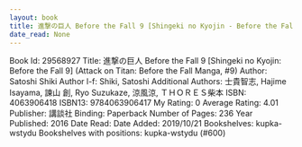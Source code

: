 ```yaml
---
layout: book
title: 進撃の巨人 Before the Fall 9 [Shingeki no Kyojin - Before the Fall 9] (Attack on Titan - Before the Fall Manga,  no. 9)
date_read: None
---
```


Book Id: 29568927
Title: 進撃の巨人 Before the Fall 9 [Shingeki no Kyojin: Before the Fall 9] (Attack on Titan: Before the Fall Manga, #9)
Author: Satoshi Shiki
Author l-f: Shiki, Satoshi
Additional Authors: 士貴智志, Hajime Isayama, 諫山 創, Ryo Suzukaze, 涼風涼, ＴＨＯＲＥＳ柴本
ISBN: 4063906418
ISBN13: 9784063906417
My Rating: 0
Average Rating: 4.01
Publisher: 講談社
Binding: Paperback
Number of Pages: 236
Year Published: 2016
Date Read: 
Date Added: 2019/10/21
Bookshelves: kupka-wstydu
Bookshelves with positions: kupka-wstydu (#600)

